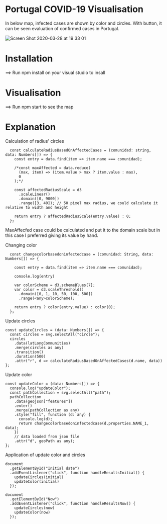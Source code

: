 # Portugal COVID-19 Visualisation

In below map, infected cases are shown by color and circles. With button, it can be seen evaluation of confirmed cases in Portugal. 

![Screen Shot 2020-03-28 at 19 33 01](https://user-images.githubusercontent.com/35189163/77830755-0afb5f80-712b-11ea-827a-7cdc2bd0c885.png)

# Installation

==> Run npm install on your visual studio to insall 

# Visualisation

==> Run npm start to see the map

# Explanation

Calculation of radius' circles                                                                                                 
```
  const calculateRadiusBasedOnAffectedCases = (comunidad: string, data: Numbers[]) => {
    const entry = data.find(item => item.name === comunidad);
  
    /*const maxAffected = data.reduce(
      (max, item) => (item.value > max ? item.value : max),
      0
    );*/
  
    const affectedRadiusScale = d3
      .scaleLinear()
      .domain([0, 9000])
      .range([3, 40]); // 50 pixel max radius, we could calculate it relative to width and height
  
    return entry ? affectedRadiusScale(entry.value) : 0;
  };
```
MaxAffecfed case could be calculated and put it to the domain scale but in this case I preferred giving its value by hand.

Changing color
```
  const changecolorbasedoninfectedcase = (comunidad: String, data: Numbers[]) => {
  
    const entry = data.find(item => item.name === comunidad);
  
    console.log(entry)
  
    var colorScheme = d3.schemeBlues[7];
    var color = d3.scaleThreshold()
      .domain([0, 1, 10, 50, 100, 500])
      .range(<any>colorScheme);
  
    return entry ? color(entry.value) : color(0);
  };
```

Update circles 
```
const updateCircles = (data: Numbers[]) => {
  const circles = svg.selectAll("circle");
  circles
    .data(latLongCommunities)
    .merge(circles as any)
    .transition()
    .duration(500)
    .attr("r", d => calculateRadiusBasedOnAffectedCases(d.name, data))
};
```

Update color 
```
const updateColor = (data: Numbers[]) => {
  console.log("updateColor");
  const pathCollection = svg.selectAll("path");
  pathCollection
    .data(geojson["features"])
    .enter()
    .merge(pathCollection as any)
    .style("fill", function (d: any) {
      console.log(d);
      return changecolorbasedoninfectedcase(d.properties.NAME_1, data);
    })
    // data loaded from json file
    .attr("d", geoPath as any);
};
```

Application of update color and circles
```
document
  .getElementById("Initial date")
  .addEventListener("click", function handleResultsInitial() {
    updateCircles(initial)
    updateColor(initial)
  });

document
  .getElementById("Now")
  .addEventListener("click", function handleResultsNow() {
    updateCircles(now)
    updateColor(now)
  });
  ```
 



